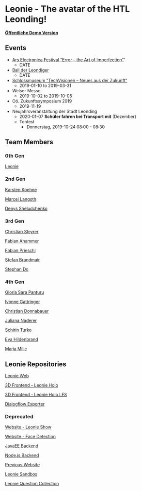 # Leonie - The avatar of the HTL Leonding!

[**Öffentliche Demo Version**](https://htl-leonding.github.io/2018-leonie)

## Events
- [Ars Electronica Festival "Error – the Art of Imperfection"](https://ars.electronica.art/error/en/leonie-der-avatar-der-htl-leonding/)'
  - DATE
- [Ball der Leondiger](https://www.youtube.com/watch?v=kzIQ6k_xdjA)
  - DATE
- [Schlossmuseum "TechVisionen – Neues aus der Zukunft"](http://www.landesmuseum.at/de/ausstellungen/detail/techvisionen-neues-aus-der-zukunft.html)
  - 2019-01-10 to 2019-03-31 
- Welser Messe
  - 2019-10-02 to 2019-10-05
- Oö. Zukunftssymposium 2019 
  - 2019-11-19
- Neujahrsveranstaltung der Stadt Leonding
  - 2020-01-07 **Schüler fahren bei Transport mit** (Dezember)
  - Tontest
    - Donnerstag, 2019-10-24 08:00 - 08:30


## Team Members
### 0th Gen
[Leonie](https://github.com/htblaleonie)

### 2nd Gen

[Karsten Koehne](https://github.com/karstenkoehne)

[Marcel Langoth](https://github.com/LangothM)

[Denys Sheludchenko](https://github.com/Sinedar)

### 3rd Gen

[Christian Steyrer](https://github.com/csteyrer)

[Fabian Ahammer](https://github.com/FabianAhammer)

[Fabian Prieschl](https://github.com/FabianPrieschl)

[Stefan Brandmair](https://github.com/stefnotch)

[Stephan Do](https://github.com/DoStephan)

### 4th Gen
[Gloria Sara Panturu](https://github.com/gspanturu)

[Ivonne Gattringer](https://github.com/ivonnegattringer)

[Christian Donnabauer](https://github.com/donnabauerc)

[Juliana Naderer](https://github.com/julinad)

[Schirin Turko](https://github.com/schirinturko)

[Eva Hildenbrand](https://github.com/evahildenbrand)

[Maria Milic](https://github.com/milicmaria)

## Leonie Repositories

[Leonie Web](https://github.com/FabianAhammer/leonie-web)

[3D Frontend - Leonie Holo](https://github.com/FabianPrieschl/Leonie-3D)

[3D Frontend - Leonie Holo LFS](https://gitlab.htl-leonding.ac.at/htblaleonie/Leonie-3D/tree/master)

[Dialogflow Exporter](https://github.com/FabianAhammer/DialogflowLogExporter)

### Deprecated
[Website - Leonie Show](https://github.com/FabianAhammer/LeonieDialogflowTest)

[Website - Face Detection](https://github.com/karstenkoehne/leonie-idle)

[JavaEE Backend](https://github.com/karstenkoehne/leonie-backend)

[Node.js Backend](https://github.com/FabianAhammer/Leonie_Backend)

[Previous Website](https://github.com/karstenkoehne/leonie-show)

[Leonie Sandbox](https://github.com/karstenkoehne/leonie-sandbox)

[Leonie Question Collection](https://github.com/FabianAhammer/GetLeonieData)

